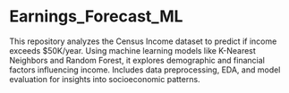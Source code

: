# Earnings_Forecast_ML
This repository analyzes the Census Income dataset to predict if income exceeds $50K/year. Using machine learning models like K-Nearest Neighbors and Random Forest, it explores demographic and financial factors influencing income. Includes data preprocessing, EDA, and model evaluation for insights into socioeconomic patterns.
